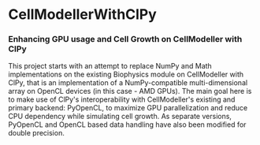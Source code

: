 # CellModellerWithClPy
### Enhancing GPU usage and Cell Growth on CellModeller with ClPy

This project starts with an attempt to replace NumPy and Math implementations on the existing Biophysics module on CellModeller with ClPy, that is an implementation of a NumPy-compatible multi-dimensional array on OpenCL devices (in this case - AMD GPUs). The main goal here is to make use of ClPy's interoperability with CellModeller's existing and primary backend: PyOpenCL, to maximize GPU parallelization and reduce CPU dependency while simulating cell growth. As separate versions, PyOpenCL and OpenCL based data handling have also been modified for double precision.
